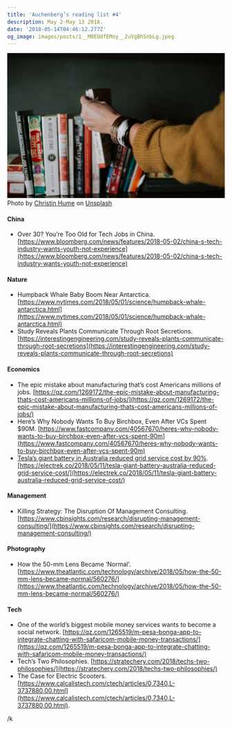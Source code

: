 ```yaml
---
title: 'Auchenberg’s reading list #4'
description: May 2-May 13 2018.
date: '2018-05-14T04:46:12.277Z'
og_image: images/posts/1__M8EUdfEMoy__2uVgBhSnbLg.jpeg
---
```


![Photo by [Christin Hume](https://unsplash.com/photos/k2Kcwkandwg?utm_source=unsplash&utm_medium=referral&utm_content=creditCopyText) on [Unsplash](https://unsplash.com/search/photos/reading?utm_source=unsplash&utm_medium=referral&utm_content=creditCopyText)](/static/images/posts/1__M8EUdfEMoy__2uVgBhSnbLg.jpeg)
Photo by [Christin Hume](https://unsplash.com/photos/k2Kcwkandwg?utm_source=unsplash&utm_medium=referral&utm_content=creditCopyText) on [Unsplash](https://unsplash.com/search/photos/reading?utm_source=unsplash&utm_medium=referral&utm_content=creditCopyText)

#### China

- Over 30? You’re Too Old for Tech Jobs in China. [https://www.bloomberg.com/news/features/2018-05-02/china-s-tech-industry-wants-youth-not-experience](https://www.bloomberg.com/news/features/2018-05-02/china-s-tech-industry-wants-youth-not-experience)

#### Nature

- Humpback Whale Baby Boom Near Antarctica. [https://www.nytimes.com/2018/05/01/science/humpback-whale-antarctica.html](https://www.nytimes.com/2018/05/01/science/humpback-whale-antarctica.html)
- Study Reveals Plants Communicate Through Root Secretions. [https://interestingengineering.com/study-reveals-plants-communicate-through-root-secretions](https://interestingengineering.com/study-reveals-plants-communicate-through-root-secretions)

#### Economics

- The epic mistake about manufacturing that’s cost Americans millions of jobs. [https://qz.com/1269172/the-epic-mistake-about-manufacturing-thats-cost-americans-millions-of-jobs/](https://qz.com/1269172/the-epic-mistake-about-manufacturing-thats-cost-americans-millions-of-jobs/)
- Here’s Why Nobody Wants To Buy Birchbox, Even After VCs Spent \$90M. [https://www.fastcompany.com/40567670/heres-why-nobody-wants-to-buy-birchbox-even-after-vcs-spent-90m](https://www.fastcompany.com/40567670/heres-why-nobody-wants-to-buy-birchbox-even-after-vcs-spent-90m)
- [Tesla’s giant battery in Australia reduced grid service cost by 90%](https://electrek.co/2018/05/11/tesla-giant-battery-australia-reduced-grid-service-cost/). [https://electrek.co/2018/05/11/tesla-giant-battery-australia-reduced-grid-service-cost/](https://electrek.co/2018/05/11/tesla-giant-battery-australia-reduced-grid-service-cost/)

#### Management

- Killing Strategy: The Disruption Of Management Consulting. [https://www.cbinsights.com/research/disrupting-management-consulting/](https://www.cbinsights.com/research/disrupting-management-consulting/)

#### Photography

- How the 50-mm Lens Became ‘Normal’. [https://www.theatlantic.com/technology/archive/2018/05/how-the-50-mm-lens-became-normal/560276/](https://www.theatlantic.com/technology/archive/2018/05/how-the-50-mm-lens-became-normal/560276/)

#### Tech

- One of the world’s biggest mobile money services wants to become a social network. [https://qz.com/1265519/m-pesa-bonga-app-to-integrate-chatting-with-safaricom-mobile-money-transactions/](https://qz.com/1265519/m-pesa-bonga-app-to-integrate-chatting-with-safaricom-mobile-money-transactions/)
- Tech’s Two Philosophies. [https://stratechery.com/2018/techs-two-philosophies/](https://stratechery.com/2018/techs-two-philosophies/)
- The Case for Electric Scooters. [https://www.calcalistech.com/ctech/articles/0,7340,L-3737880,00.html](https://www.calcalistech.com/ctech/articles/0,7340,L-3737880,00.html).

/k
